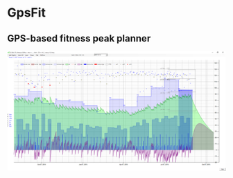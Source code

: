 # GpsFit
## GPS-based fitness peak planner
![a typical year of training](https://github.com/alexpisquared/GpsFit/blob/main/gpsfit.After.png)
